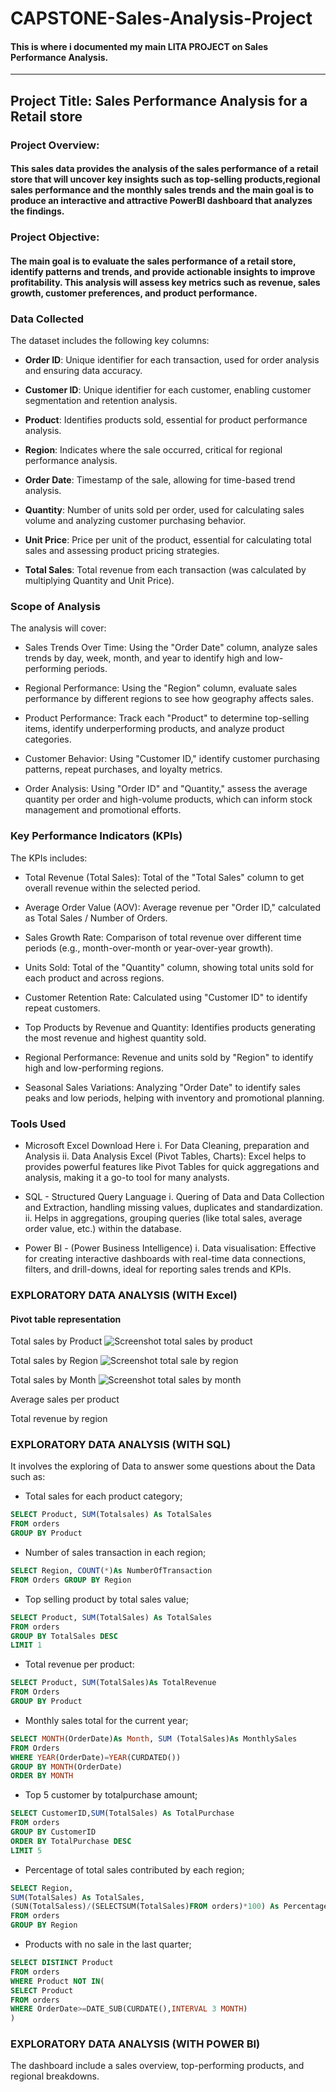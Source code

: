 # CAPSTONE-Sales-Analysis-Project
#### This is where i documented my main LITA PROJECT on Sales Performance Analysis.
---

## Project Title: Sales Performance Analysis for a Retail store 

### Project Overview: 
#### This sales data provides the analysis of the sales performance of a retail store that will uncover key insights such as top-selling products,regional sales performance and the monthly sales trends and the main goal is to produce an interactive and attractive PowerBI dashboard that analyzes the findings.


### Project Objective: 
#### The main goal is to evaluate the sales performance of a retail store, identify patterns and trends, and provide actionable insights to improve profitability. This analysis will assess key metrics such as revenue, sales growth, customer preferences, and product performance.


### Data Collected 

The dataset includes the following key columns:

-  **Order ID**: Unique identifier for each transaction, used for order analysis and ensuring data accuracy.

-  **Customer ID**: Unique identifier for each customer, enabling customer segmentation and retention analysis.

-  **Product**: Identifies products sold, essential for product performance analysis.

-  **Region**: Indicates where the sale occurred, critical for regional performance analysis.

-  **Order Date**: Timestamp of the sale, allowing for time-based trend analysis.

-  **Quantity**: Number of units sold per order, used for calculating sales volume and analyzing customer purchasing behavior.

-  **Unit Price**: Price per unit of the product, essential for calculating total sales and assessing product pricing strategies.

-  **Total Sales**: Total revenue from each transaction (was calculated by multiplying Quantity and Unit Price).


### Scope of Analysis

The analysis will cover:
-  Sales Trends Over Time: Using the "Order Date" column, analyze sales trends by day, week, month, and year to identify high and low-performing periods.

-  Regional Performance: Using the "Region" column, evaluate sales performance by different regions to see how geography affects sales.

-  Product Performance: Track each "Product" to determine top-selling items, identify underperforming products, and analyze product categories.

-  Customer Behavior: Using "Customer ID," identify customer purchasing patterns, repeat purchases, and loyalty metrics.

-  Order Analysis: Using "Order ID" and "Quantity," assess the average quantity per order and high-volume products, which can inform stock management and promotional efforts.




### Key Performance Indicators (KPIs)
The KPIs includes:

-  Total Revenue (Total Sales): Total of the "Total Sales" column to get overall revenue within the selected period.

-  Average Order Value (AOV): Average revenue per "Order ID," calculated as Total Sales / Number of Orders.

-  Sales Growth Rate: Comparison of total revenue over different time periods (e.g., month-over-month or year-over-year growth).

-  Units Sold: Total of the "Quantity" column, showing total units sold for each product and across regions.

-  Customer Retention Rate: Calculated using "Customer ID" to identify repeat customers.

-  Top Products by Revenue and Quantity: Identifies products generating the most revenue and highest quantity sold.

-  Regional Performance: Revenue and units sold by "Region" to identify high and low-performing regions.

-  Seasonal Sales Variations: Analyzing "Order Date" to identify sales peaks and low periods, helping with inventory and promotional planning. 



### Tools Used

-  Microsoft Excel Download Here
i.  For Data Cleaning, preparation and Analysis
ii. Data Analysis
Excel (Pivot Tables, Charts): Excel helps to provides powerful features like Pivot Tables for quick aggregations and analysis, making it a go-to tool for many analysts.


-  SQL - Structured Query Language
i.   Quering of Data and Data Collection and Extraction, handling missing values, duplicates and standardization.
ii.  Helps in aggregations, grouping queries (like total sales, average order value, etc.) within the database.

-  Power BI - (Power Business Intelligence)
i.  Data visualisation: Effective for creating interactive dashboards with real-time data connections, filters, and drill-downs, ideal for reporting sales trends and KPIs.


### EXPLORATORY DATA ANALYSIS (WITH Excel)
#### Pivot table representation 
Total sales by Product
![Screenshot total sales by product](https://github.com/user-attachments/assets/e1135739-6a7e-4e26-b1ca-beb9a0ef4a25)

Total sales by Region
![Screenshot total sale by region](https://github.com/user-attachments/assets/99b22fd9-176e-4ae3-bba9-f73061e5a314)

Total sales by Month
![Screenshot total sales by month](https://github.com/user-attachments/assets/811f38e2-7d6d-4f61-ab15-2907ff77e1ac)

Average sales per product

Total revenue by region



### EXPLORATORY DATA ANALYSIS (WITH SQL)
It involves the exploring of Data to answer some questions about the Data such as:

-  Total sales for each product category;
```SQL
SELECT Product, SUM(Totalsales) As TotalSales
FROM orders
GROUP BY Product
```
-  Number of sales transaction in each region;
```SQL
SELECT Region, COUNT(*)As NumberOfTransaction
FROM Orders GROUP BY Region
```
-  Top selling product by total sales value;
```SQL
SELECT Product, SUM(TotalSales) As TotalSales
FROM orders
GROUP BY TotalSales DESC
LIMIT 1
```
-  Total revenue per product:
  ```SQL
SELECT Product, SUM(TotalSales)As TotalRevenue
FROM Orders
GROUP BY Product
```
- Monthly sales total for the current year;
```SQL
SELECT MONTH(OrderDate)As Month, SUM (TotalSales)As MonthlySales
FROM Orders
WHERE YEAR(OrderDate)=YEAR(CURDATED())
GROUP BY MONTH(OrderDate)
ORDER BY MONTH
```

-  Top 5 customer by totalpurchase amount;
```SQL
SELECT CustomerID,SUM(TotalSales) As TotalPurchase
FROM orders
GROUP BY CustomerID
ORDER BY TotalPurchase DESC
LIMIT 5
```
-  Percentage of total sales contributed by each region;
```SQL
SELECT Region,
SUM(TotalSales) As TotalSales,
(SUN(TotalSaless)/(SELECTSUM(TotalSales)FROM orders)*100) As PercentageOfTotalSales
FROM orders
GROUP BY Region
```
-  Products with no sale in the last quarter;
```SQL
SELECT DISTINCT Product
FROM orders
WHERE Product NOT IN(
SELECT Product
FROM orders
WHERE OrderDate>=DATE_SUB(CURDATE(),INTERVAL 3 MONTH)
)
```
### EXPLORATORY DATA ANALYSIS (WITH POWER BI)
The dashboard include a sales overview, top-performing products, and 
regional breakdowns.

